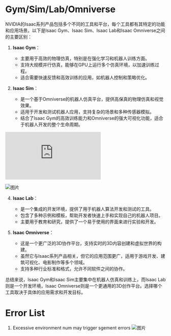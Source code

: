 # Gym/Sim/Lab/Omniverse

NVIDIA的Isaac系列产品包括多个不同的工具和平台，每个工具都有其特定的功能和应用场景。以下是Isaac Gym、Isaac Sim、Isaac Lab和Isaac Omniverse之间的主要区别：

1. **Isaac Gym**：
   
   - 主要用于高效的物理仿真，特别是在强化学习和机器人训练方面。
   - 支持大规模并行仿真，能够在GPU上运行多个仿真环境，以加速训练过程。
   - 适合需要快速反馈和高效训练的应用，如机器人控制和策略优化。

2. **Isaac Sim**：
   
   - 是一个基于Omniverse的机器人仿真平台，提供高保真的物理仿真和视觉效果。
   - 适用于开发和测试机器人应用，支持复杂的场景和多种传感器模拟。
   - 结合了Isaac Gym的高效训练能力和Omniverse的强大可视化功能，适合于机器人开发的整个生命周期。

![Link](https://docs.isaacsim.omniverse.nvidia.com/4.1.0/installation/requirements.html)

![图片](https://github.com/user-attachments/assets/1ada97cd-a837-40f4-b3ee-1b435b6dbeb7)

4. **Isaac Lab**：
   
   - 是一个集成的开发环境，提供了用于机器人算法开发和测试的工具。
   - 包含了多种示例和模板，帮助开发者快速上手和实现自己的机器人项目。
   - 主要用于教育和研究，提供了一个易于使用的界面来进行实验和开发。

5. **Isaac Omniverse**：
   
   - 这是一个更广泛的3D协作平台，支持实时的3D内容创建和虚拟世界的构建。
   - 虽然它与Isaac系列产品相关，但它的应用范围更广，适用于游戏开发、建筑可视化、电影制作等多个领域。
   - 支持多种行业标准和格式，允许不同软件之间的协作。

总结来说，Isaac Gym和Isaac Sim主要集中在机器人仿真和训练上，而Isaac Lab则是一个开发环境，Isaac Omniverse则是一个更通用的3D创作平台。选择哪个工具取决于具体的应用需求和开发目标。

# Error List

1. Excessive environment num may trigger sgement errors
   ![图片](https://github.com/user-attachments/assets/feb18b42-e249-4211-9cde-0422c67fd7eb)
